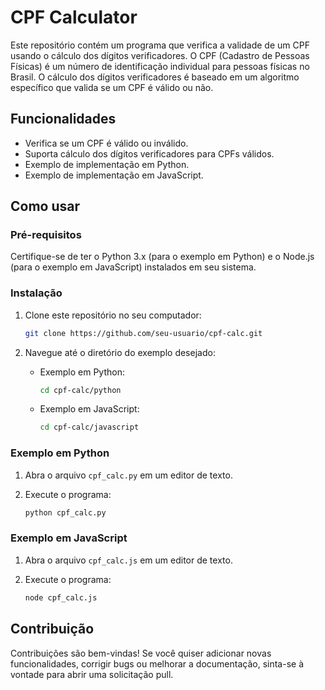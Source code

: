 # CPF Calculator

Este repositório contém um programa que verifica a validade de um CPF usando o cálculo dos dígitos verificadores. O CPF (Cadastro de Pessoas Físicas) é um número de identificação individual para pessoas físicas no Brasil. O cálculo dos dígitos verificadores é baseado em um algoritmo específico que valida se um CPF é válido ou não.

## Funcionalidades

- Verifica se um CPF é válido ou inválido.
- Suporta cálculo dos dígitos verificadores para CPFs válidos.
- Exemplo de implementação em Python.
- Exemplo de implementação em JavaScript.

## Como usar

### Pré-requisitos

Certifique-se de ter o Python 3.x (para o exemplo em Python) e o Node.js (para o exemplo em JavaScript) instalados em seu sistema.

### Instalação

1. Clone este repositório no seu computador:

   ```bash
   git clone https://github.com/seu-usuario/cpf-calc.git
   ```

2. Navegue até o diretório do exemplo desejado:

   - Exemplo em Python:

     ```bash
     cd cpf-calc/python
     ```

   - Exemplo em JavaScript:

     ```bash
     cd cpf-calc/javascript
     ```

### Exemplo em Python

1. Abra o arquivo `cpf_calc.py` em um editor de texto.

2. Execute o programa:

   ```bash
   python cpf_calc.py
   ```

### Exemplo em JavaScript

1. Abra o arquivo `cpf_calc.js` em um editor de texto.

2. Execute o programa:

   ```bash
   node cpf_calc.js
   ```

## Contribuição

Contribuições são bem-vindas! Se você quiser adicionar novas funcionalidades, corrigir bugs ou melhorar a documentação, sinta-se à vontade para abrir uma solicitação pull.
